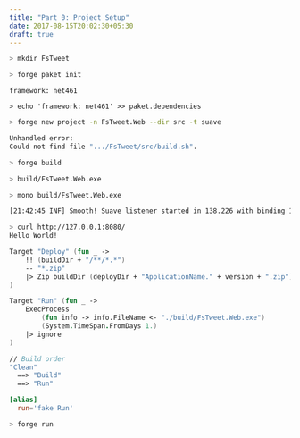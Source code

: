 ```yaml
---
title: "Part 0: Project Setup"
date: 2017-08-15T20:02:30+05:30
draft: true
---
```


```bash
> mkdir FsTweet
```

```bash
> forge paket init
```

`framework: net461`

```
> echo 'framework: net461' >> paket.dependencies
```

```bash
> forge new project -n FsTweet.Web --dir src -t suave
```

```bash
Unhandled error:
Could not find file ".../FsTweet/src/build.sh".
```

```bash
> forge build
```

```bash
> build/FsTweet.Web.exe
```

```bash
> mono build/FsTweet.Web.exe
```

```bash
[21:42:45 INF] Smooth! Suave listener started in 138.226 with binding 127.0.0.1:8080
```

```bash
> curl http://127.0.0.1:8080/
Hello World!
```

```fsharp
Target "Deploy" (fun _ ->
    !! (buildDir + "/**/*.*")
    -- "*.zip"
    |> Zip buildDir (deployDir + "ApplicationName." + version + ".zip")
)
```

```fsharp
Target "Run" (fun _ -> 
    ExecProcess 
        (fun info -> info.FileName <- "./build/FsTweet.Web.exe")
        (System.TimeSpan.FromDays 1.)
    |> ignore
)
```

```fsharp
// Build order
"Clean"
  ==> "Build"
  ==> "Run"
```

```toml
[alias]
  run='fake Run'
```

```bash
> forge run
```